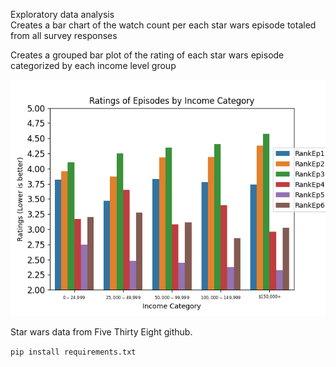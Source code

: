 Exploratory data analysis  
Creates a bar chart of the watch count per each star wars episode totaled from all survey responses  

Creates a grouped bar plot of the rating of each star wars episode categorized by each income level group

![Rating of each Episode by each income level](ratingsAndIncome.png)

Star wars data from Five Thirty Eight github.  

`pip install requirements.txt`